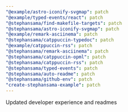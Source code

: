 ```yaml
---
"@example/astro-iconify-svgmap": patch
"@example/typed-events/react": patch
"@stephansama/find-makefile-targets": patch
"@stephansama/astro-iconify-svgmap": patch
"@example/remark-asciinema": patch
"@stephansama/catppuccin-typedoc": patch
"@example/catppuccin-rss": patch
"@stephansama/remark-asciinema": patch
"@stephansama/catppuccin-opml": patch
"@stephansama/catppuccin-rss": patch
"@stephansama/typed-events": patch
"@stephansama/auto-readme": patch
"@stephansama/github-env": patch
"create-stephansama-example": patch
---
```


Updated developer experience and readmes
